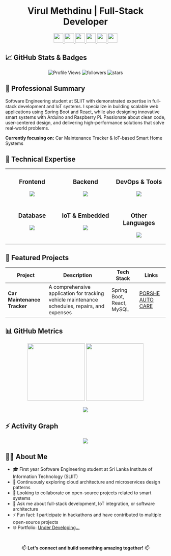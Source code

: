 <h1 align="center">Virul Methdinu | Full-Stack Developer</h1>

<p align="center">
  <a href="https://www.linkedin.com/in/virul-meemana-4597292a0/">
    <img src="https://img.shields.io/badge/LinkedIn-0A66C2?style=for-the-badge&logo=linkedin&logoColor=white" height="30"/>
  </a>
  <a href="mailto:virul.mmeemana@gmail.com">
    <img src="https://img.shields.io/badge/Gmail-EA4335?style=for-the-badge&logo=gmail&logoColor=white" height="30"/>
  </a>
  <a href="https://github.com/MrVirul">
    <img src="https://img.shields.io/badge/GitHub-181717?style=for-the-badge&logo=github&logoColor=white" height="30"/>
  </a>
    <a href="https://facebook.com/virulmethdinumeemana" target="_blank">
    <img src="https://img.shields.io/badge/Facebook-1877F2?style=for-the-badge&logo=facebook&logoColor=white" height="30"/>
  </a>
  <a href="https://instagram.com/virul_on_insta" target="_blank">
    <img src="https://img.shields.io/badge/Instagram-E4405F?style=for-the-badge&logo=instagram&logoColor=white" height="30"/>
  </a>
  <a href="https://wa.me/94701812787" target="_blank">
    <img src="https://img.shields.io/badge/WhatsApp-25D366?style=for-the-badge&logo=whatsapp&logoColor=white" height="30"/>
  </a>
</p>

## 📈 GitHub Stats & Badges

<p align="center">
  <img src="https://komarev.com/ghpvc/?username=MrVirul&label=Profile+Views&color=0e75b6&style=flat-square" alt="Profile Views" />
  <img src="https://img.shields.io/github/followers/MrVirul?label=Followers&style=flat-square" alt="followers"/>
  <img src="https://img.shields.io/github/stars/MrVirul?label=Stars&style=flat-square" alt="stars"/>
</p>

## 💼 Professional Summary

Software Engineering student at SLIIT with demonstrated expertise in full-stack development and IoT systems. I specialize in building scalable web applications using Spring Boot and React, while also designing innovative smart systems with Arduino and Raspberry Pi. Passionate about clean code, user-centered design, and delivering high-performance solutions that solve real-world problems.

**Currently focusing on:** Car Maintenance Tracker & IoT-based Smart Home Systems

## 🔧 Technical Expertise

<table>
  <tr>
    <td valign="top" width="33%">
      <h3 align="center">Frontend</h3>
      <p align="center">
        <img src="https://skillicons.dev/icons?i=react,js,ts,html,css,figma" />
      </p>
    </td>
    <td valign="top" width="33%">
      <h3 align="center">Backend</h3>
      <p align="center">
        <img src="https://skillicons.dev/icons?i=java,spring,nodejs,express,python" />
      </p>
    </td>
    <td valign="top" width="33%">
      <h3 align="center">DevOps & Tools</h3>
      <p align="center">
        <img src="https://skillicons.dev/icons?i=docker,git,linux,vercel,netlify,vscode" />
      </p>
    </td>
  </tr>
  <tr>
    <td valign="top" width="33%">
      <h3 align="center">Database</h3>
      <p align="center">
        <img src="https://skillicons.dev/icons?i=mysql,mongodb,postgres" />
      </p>
    </td>
    <td valign="top" width="33%">
      <h3 align="center">IoT & Embedded</h3>
      <p align="center">
        <img src="https://skillicons.dev/icons?i=arduino,raspberrypi,cpp" />
      </p>
    </td>
    <td valign="top" width="33%">
      <h3 align="center">Other Languages</h3>
      <p align="center">
        <img src="https://skillicons.dev/icons?i=c,cs,php" />
      </p>
    </td>
  </tr>
</table>

## 🚀 Featured Projects

<div align="center">

| Project | Description | Tech Stack | Links |
|---------|-------------|------------|-------|
| **Car Maintenance Tracker** | A comprehensive application for tracking vehicle maintenance schedules, repairs, and expenses | Spring Boot, React, MySQL | [PORSHE AUTO CARE](https://github.com/mrbhanukab/CarCare) |


</div>

## 📊 GitHub Metrics

<div align="center">
  <img height="180em" src="https://github-readme-stats.vercel.app/api?username=MrVirul&show_icons=true&theme=tokyonight&include_all_commits=true&count_private=true" />
  <img height="180em" src="https://github-readme-stats.vercel.app/api/top-langs/?username=MrVirul&layout=compact&theme=tokyonight" />
</div>

<br/>

<div align="center">
  <img src="https://github-profile-trophy.vercel.app/?username=MrVirul&theme=tokyonight&row=1&column=6&margin-w=15" />
</div>



## ⚡ Activity Graph

<p align="center">
  <img src="https://github-readme-activity-graph.vercel.app/graph?username=MrVirul&bg_color=0d1117&color=00ffe5&line=14f1ff&point=ffffff&area=true&hide_border=true" />
</p>

## 👨‍💻 About Me

- 🎓 First year Software Engineering student at Sri Lanka Institute of Information Technology (SLIIT)
- 🌱 Continuously exploring cloud architecture and microservices design patterns
- 👯 Looking to collaborate on open-source projects related to smart systems
- 💬 Ask me about full-stack development, IoT integration, or software architecture
- ⚡ Fun fact: I participate in hackathons and have contributed to multiple open-source projects
- 🌐 Portfolio: [Under Developing...](https://MrVirul.com)


<div align="center">
  <br>
  <p>📫 <b>Let's connect and build something amazing together!</b> 📫</p>
</div>
